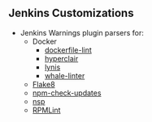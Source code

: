 ## Jenkins Customizations

- Jenkins Warnings plugin parsers for:
  - Docker
    - [dockerfile-lint](https://github.com/devops-workflow/README/blob/master/jenkins/warnings-dockerfile-lint.md)
    - [hyperclair](https://github.com/devops-workflow/README/blob/master/jenkins/warnings-hyperclair.md)
    - [lynis](https://github.com/devops-workflow/README/blob/master/jenkins/warnings-lynis.md)
    - [whale-linter](https://github.com/devops-workflow/README/blob/master/jenkins/warnings-whale-linter.md)
  - [Flake8](https://github.com/devops-workflow/README/blob/master/jenkins/warnings-flake8.md)
  - [npm-check-updates](https://github.com/devops-workflow/README/blob/master/jenkins/warnings-npm-check-updates.md)
  - [nsp](https://github.com/devops-workflow/README/blob/master/jenkins/warnings-nsp.md)
  - [RPMLint](https://github.com/devops-workflow/README/blob/master/jenkins/warnings-RPMLint.md)
 